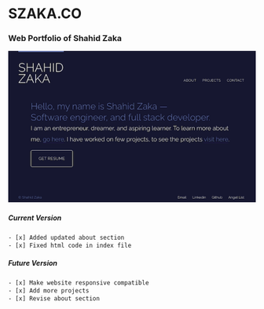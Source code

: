 
# SZAKA.CO

### Web Portfolio of Shahid Zaka

![Screenshot of szaka](https://raw.githubusercontent.com/szaka/szaka.github.io/master/img/szaka.png)

##### Current Version 

	- [x] Added updated about section
	- [x] Fixed html code in index file

##### Future Version 

	- [x] Make website responsive compatible
	- [x] Add more projects
	- [x] Revise about section



